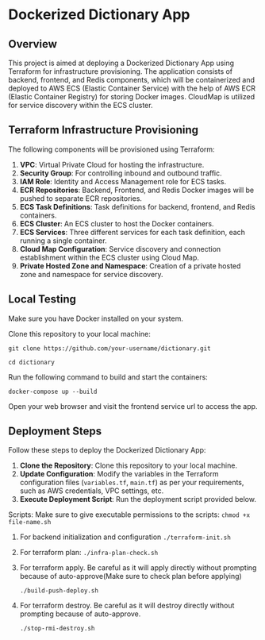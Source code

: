 # Dockerized Dictionary App

## Overview
This project is aimed at deploying a Dockerized Dictionary App using Terraform for infrastructure provisioning. The application consists of backend, frontend, and Redis components, which will be containerized and deployed to AWS ECS (Elastic Container Service) with the help of AWS ECR (Elastic Container Registry) for storing Docker images. CloudMap is utilized for service discovery within the ECS cluster.

## Terraform Infrastructure Provisioning
The following components will be provisioned using Terraform:

1. **VPC**: Virtual Private Cloud for hosting the infrastructure.
2. **Security Group**: For controlling inbound and outbound traffic.
3. **IAM Role**: Identity and Access Management role for ECS tasks.
4. **ECR Repositories**: Backend, Frontend, and Redis Docker images will be pushed to separate ECR repositories.
5. **ECS Task Definitions**: Task definitions for backend, frontend, and Redis containers.
6. **ECS Cluster**: An ECS cluster to host the Docker containers.
7. **ECS Services**: Three different services for each task definition, each running a single container.
8. **Cloud Map Configuration**: Service discovery and connection establishment within the ECS cluster using Cloud Map.
9. **Private Hosted Zone and Namespace**: Creation of a private hosted zone and namespace for service discovery.

## Local Testing

Make sure you have Docker installed on your system.

Clone this repository to your local machine:

`git clone https://github.com/your-username/dictionary.git`

`cd dictionary`

Run the following command to build and start the containers:

`docker-compose up --build`

Open your web browser and visit the frontend service url to access the app.


## Deployment Steps
Follow these steps to deploy the Dockerized Dictionary App:

1. **Clone the Repository**: Clone this repository to your local machine.
2. **Update Configuration**: Modify the variables in the Terraform configuration files (`variables.tf`, `main.tf`) as per your requirements, such as AWS credentials, VPC settings, etc.
3. **Execute Deployment Script**: Run the deployment script provided below.

Scripts:
Make sure to give executable permissions to the scripts:
    ```chmod +x file-name.sh```

1. For backend initialization and configuration
    ```./terraform-init.sh```


2. For terraform plan:
    ```./infra-plan-check.sh```

3. For terraform apply. Be careful as it will apply directly without prompting because of auto-approve(Make sure to check plan before applying)

    ```./build-push-deploy.sh```

4. For terraform destroy. Be careful as it will destroy directly without prompting because of auto-approve.

    ```./stop-rmi-destroy.sh```